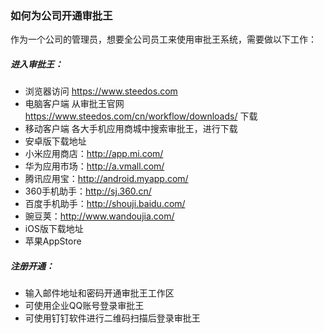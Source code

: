 ### 如何为公司开通审批王

作为一个公司的管理员，想要全公司员工来使用审批王系统，需要做以下工作：

##### 进入审批王：
- 浏览器访问 https://www.steedos.com
- 电脑客户端 从审批王官网 https://www.steedos.com/cn/workflow/downloads/ 下载
- 移动客户端 各大手机应用商城中搜索审批王，进行下载
- 安卓版下载地址
 - 小米应用商店：http://app.mi.com/
 - 华为应用市场：http://a.vmall.com/
 - 腾讯应用宝：http://android.myapp.com/
 - 360手机助手：http://sj.360.cn/
 - 百度手机助手：http://shouji.baidu.com/
 - 豌豆荚：http://www.wandoujia.com/
- iOS版下载地址
 - 苹果AppStore
 
##### 注册开通：
- 输入邮件地址和密码开通审批王工作区
- 可使用企业QQ账号登录审批王
- 可使用钉钉软件进行二维码扫描后登录审批王

